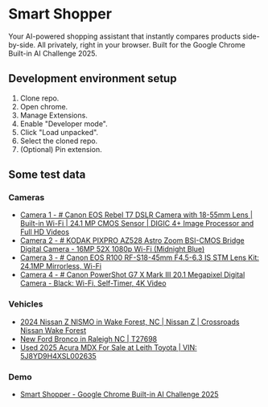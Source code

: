 # Smart Shopper

Your AI-powered shopping assistant that instantly compares products side-by-side. All privately, right in your browser. Built for the Google Chrome Built-in AI Challenge 2025.

## Development environment setup

1. Clone repo.
2. Open chrome.
3. Manage Extensions.
4. Enable "Developer mode".
5. Click "Load unpacked".
6. Select the cloned repo.
7. (Optional) Pin extension.

## Some test data

### Cameras

-   [Camera 1 - # Canon EOS Rebel T7 DSLR Camera with 18-55mm Lens | Built-in Wi-Fi | 24.1 MP CMOS Sensor | DIGIC 4+ Image Processor and Full HD Videos](https://www.amazon.com/Canon-Rebel-T7-18-55mm-II/dp/B07C2Z21X5/ref=sr_1_5?dib=eyJ2IjoiMSJ9.Ezjbl03fB5nufV5HyxNdrVbJ10qxX3r1eA2SdG5PIH0zJDf0mbP0Y1yRao6Yf5Qo-ZxX0Qpto_GExZayfMbrGIwatt1-2cVCcPhfR3EvgFPQ2eZh1SD-Ea1dicQz8mgPkAI-rSHuJjMcsZiQCjXck86Kxp-CFidS-qZd8-IpW9wTfdwKEkFGhj6Kt-52vF5KitTjJLQqEAtFk5FwYwvGJOVCuJlcSSkNiJRHeMXODCM.Z2YtzPTZ-6bH1VKjVhDgax4RY2bUcPBfh16PNw7lQWg&dib_tag=se&keywords=camera&qid=1761421998&sr=8-5)
-   [Camera 2 - # KODAK PIXPRO AZ528 Astro Zoom BSI-CMOS Bridge Digital Camera - 16MP 52X 1080p Wi-Fi (Midnight Blue)](https://www.walmart.com/ip/KODAK-PIXPRO-AZ528-Astro-Zoom-BSI-CMOS-Bridge-Digital-Camera-16MP-52X-1080p-Wi-Fi-Midnight-Blue/835791235?classType=REGULAR&adsRedirect=true)
-   [Camera 3 - # Canon EOS R100 RF-S18-45mm F4.5-6.3 IS STM Lens Kit: 24.1MP Mirrorless, Wi-Fi](https://www.target.com/p/canon-eos-r100-rf-s18-45mm-f4-5-6-3-is-stm-lens-kit/-/A-89177813#lnk=sametab)
-   [Camera 4 - # Canon PowerShot G7 X Mark III 20.1 Megapixel Digital Camera - Black: Wi-Fi, Self-Timer, 4K Video](https://www.target.com/p/canon-powershot-g7-x-mark-iii-20-1-megapixel-digital-camera-black/-/A-91467769#lnk=sametab)

### Vehicles

-   [2024 Nissan Z NISMO in Wake Forest, NC | Nissan Z | Crossroads Nissan Wake Forest](https://www.crossroadsnissanwf.com/new-Wake+Forest-2024-Nissan-Z-NISMO-JN1BZ4CH7RM362973)
-   [New Ford Bronco in Raleigh NC | T27698](https://capitalford.com/vehicles/2025-ford-bronco-base-t27698-1fmde6bh6sla68289-8bce7d19-ccee-4bec-b155-1757e52e6029)
-   [Used 2025 Acura MDX For Sale at Leith Toyota | VIN: 5J8YD9H4XSL002635](https://www.leithtoyota.com/used/Acura/2025-Acura-MDX-eb0b2978ac181ac43f14aa24cbd2d6b3.htm)

### Demo

-   [Smart Shopper - Google Chrome Built-in AI Challenge 2025](https://youtu.be/JLfvk7UQFM4)
